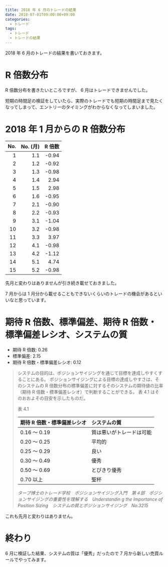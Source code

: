 ```yaml
---
title: 2018 年 6 月のトレードの結果
date: 2018-07-01T09:00:00+09:00
categories:
  - トレード
tags:
  - トレード
  - トレードの結果
---
```


2018 年 6 月のトレードの結果を書いておきます。

<!--more-->

<script src="//cdnjs.cloudflare.com/ajax/libs/Chart.js/2.7.2/Chart.bundle.min.js"></script>

<div height="320" width="640">
  <canvas id="canvas"></canvas>
</div>

<script>
  (function () {
    const ctx = document.getElementById('canvas').getContext('2d');
    const cumsum = a => {
      return a.reduce((p, c) => {
        p.push((p.length === 0 ? 0 : p[p.length - 1]) + c);
        return p;
      }, []);
    };
    const round = value => Math.round(value * Math.pow(10, 2)) / Math.pow(10, 2);
    const d = [0.0, -0.94, -0.92, -0.98, 2.94, 2.98, -0.95, -0.90, -0.93, -1.04, -0.98, 3.97, -0.98, -1.12, 4.74, -0.98];
    const d2 = cumsum(d).map(round);
    const data = {
      datasets: [{
        data: d2,
        fill: false,
        label: '累積 R 倍数'
      }],
      labels: d2.map((v, i) => i)
    };
    const options = {};
    const c = new Chart(ctx, {
      data: data,
      options: options,
      type: 'line'
    });
  })();
</script>

# R 倍数分布

R 倍数分布を書きたいところですが、 6 月はトレードできませんでした。

短期の時間足の検証をしていたら、実際のトレードでも短期の時間足まで見たくなってしまって、エントリーのタイミングがわからなくなってしまいました。

# 2018 年 1 月からの R 倍数分布

| No.  | No. (月) | R 倍数 |
| ---: | -------: | -----: |
|    1 |      1.1 |  -0.94 |
|    2 |      1.2 |  -0.92 |
|    3 |      1.3 |  -0.98 |
|    4 |      1.4 |   2.94 |
|    5 |      1.5 |   2.98 |
|    6 |      1.6 |  -0.95 |
|    7 |      2.1 |  -0.90 |
|    8 |      2.2 |  -0.93 |
|    9 |      3.1 |  -1.04 |
|   10 |      3.2 |  -0.98 |
|   11 |      3.3 |   3.97 |
|   12 |      4.1 |  -0.98 |
|   13 |      4.2 |  -1.12 |
|   14 |      5.1 |   4.74 |
|   15 |      5.2 |  -0.98 |

先月と変わりはありませんが引き続き載せておきました。

7 月からは 1 月分から載せることもできないくらいのトレードの機会があるといいなと思っています。

# 期待 R 倍数、標準偏差、期待 R 倍数・標準偏差レシオ、システムの質

* 期待 R 倍数: 0.26
* 標準偏差: 2.15
* 期待 R 倍数・標準偏差レシオ: 0.12

> システムの目的は、ポジションサイジングを通じて目標を達成しやすくすることにある。
> ポジションサイジングによる目標の達成しやすさは、そのシステムの R 倍数分布の標準偏差に対するそのシステムの期待値の比率（期待 R 倍数・標準偏差レシオ）で判断することができる。
> 表 4.1 はそのおおよその目安を示したものだ。
>
> 表 4.1
>
> | 期待 R 倍数・標準偏差レシオ |       システムの質       |
> | :-------------------------- | :----------------------- |
> | 0.16 ～ 0.19                | 質は悪いがトレードは可能 |
> | 0.20 ～ 0.25                | 平均的                   |
> | 0.25 ～ 0.29                | 良い                     |
> | 0.30 ～ 0.49                | 優秀                     |
> | 0.50 ～ 0.69                | とびきり優秀             |
> | 0.70 以上                   | 聖杯                     |
>
> <cite>タープ博士のトレード学校　ポジションサイジング入門　第４部　ポジションサイジングの重要性を理解する　Understandin
g the Importance of Position Sizing　システムの質とポジションサイジング　No.3215</cite>

これも先月と変わりはありません。

# 終わり

6 月に検証した結果、システムの質は「優秀」だったので 7 月から新しい売買ルールでやってみます。
